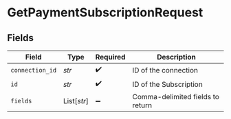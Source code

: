 # GetPaymentSubscriptionRequest


## Fields

| Field                            | Type                             | Required                         | Description                      |
| -------------------------------- | -------------------------------- | -------------------------------- | -------------------------------- |
| `connection_id`                  | *str*                            | :heavy_check_mark:               | ID of the connection             |
| `id`                             | *str*                            | :heavy_check_mark:               | ID of the Subscription           |
| `fields`                         | List[*str*]                      | :heavy_minus_sign:               | Comma-delimited fields to return |
